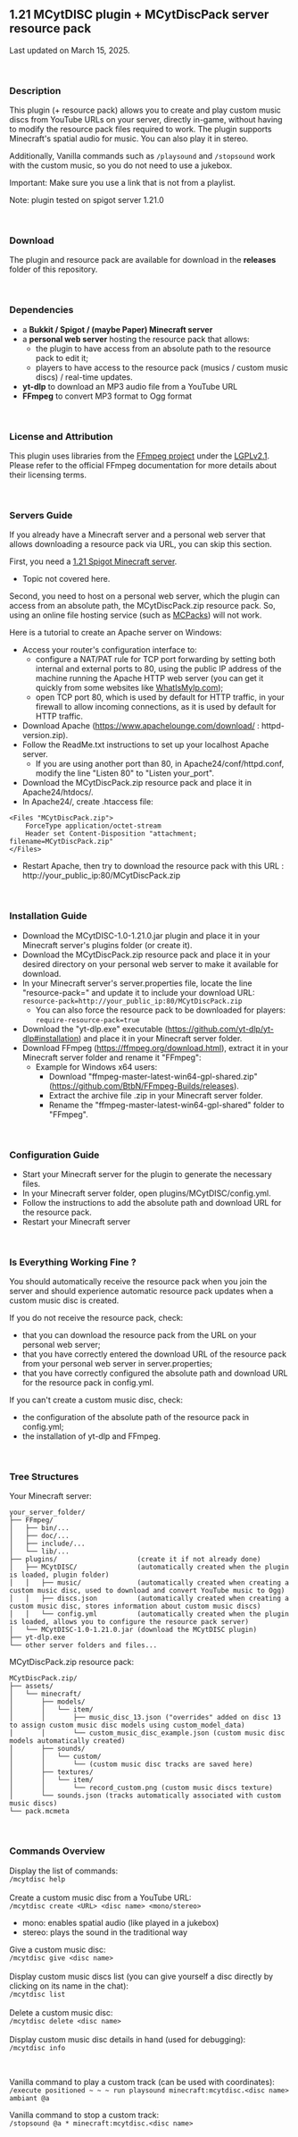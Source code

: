 ## 1.21 MCytDISC plugin + MCytDiscPack server resource pack
Last updated on March 15, 2025.

<br>

### Description
This plugin (+ resource pack) allows you to create and play custom music discs from YouTube URLs on your server, directly in-game, without having to modify the resource pack files required to work.
The plugin supports Minecraft's spatial audio for music. You can also play it in stereo.

Additionally, Vanilla commands such as `/playsound` and `/stopsound` work with the custom music, so you do not need to use a jukebox.

Important: Make sure you use a link that is not from a playlist.

Note: plugin tested on spigot server 1.21.0

<br>

### Download
The plugin and resource pack are available for download in the **releases** folder of this repository.

<br>

### Dependencies
- a **Bukkit / Spigot / (maybe Paper) Minecraft server**
- a **personal web server** hosting the resource pack that allows:
  - the plugin to have access from an absolute path to the resource pack to edit it;
  - players to have access to the resource pack (musics / custom music discs) / real-time updates.
- **yt-dlp** to download an MP3 audio file from a YouTube URL
- **FFmpeg** to convert MP3 format to Ogg format

<br>

### License and Attribution

This plugin uses libraries from the [FFmpeg project](http://ffmpeg.org/) under the [LGPLv2.1](https://www.gnu.org/licenses/lgpl-2.1.html).<br>
Please refer to the official FFmpeg documentation for more details about their licensing terms.

<br>

### Servers Guide
If you already have a Minecraft server and a personal web server that allows downloading a resource pack via URL, you can skip this section.

First, you need a [1.21 Spigot Minecraft server](https://getbukkit.org/get/4063d239ce16b22d948c037ce7a9fb8c).
- Topic not covered here.

Second, you need to host on a personal web server, which the plugin can access from an absolute path, the MCytDiscPack.zip resource pack. So, using an online file hosting service (such as [MCPacks](https://mc-packs.net/)) will not work.

Here is a tutorial to create an Apache server on Windows:
- Access your router's configuration interface to:
  - configure a NAT/PAT rule for TCP port forwarding by setting both internal and external ports to 80, using the public IP address of the machine running the Apache HTTP web server (you can get it quickly from some websites like [WhatIsMyIp.com](https://www.whatismyip.com/));
  - open TCP port 80,  which is used by default for HTTP traffic, in your firewall to allow incoming connections, as it is used by default for HTTP traffic.
- Download Apache (https://www.apachelounge.com/download/ : httpd-version.zip).
- Follow the ReadMe.txt instructions to set up your localhost Apache server.
  - If you are using another port than 80, in Apache24/conf/httpd.conf, modify the line "Listen 80" to "Listen your_port".
- Download the MCytDiscPack.zip resource pack and place it in Apache24/htdocs/.
- In Apache24/, create .htaccess file:
```
<Files "MCytDiscPack.zip">
	ForceType application/octet-stream
	Header set Content-Disposition "attachment; filename=MCytDiscPack.zip"
</Files>
```
- Restart Apache, then try to download the resource pack with this URL : http://your_public_ip:80/MCytDiscPack.zip

<br>

### Installation Guide
- Download the MCytDISC-1.0-1.21.0.jar plugin and place it in your Minecraft server's plugins folder (or create it).
- Download the MCytDiscPack.zip resource pack and place it in your desired directory on your personal web server to make it available for download.
- In your Minecraft server's server.properties file, locate the line "resource-pack=" and update it to include your download URL:
`resource-pack=http://your_public_ip:80/MCytDiscPack.zip`
  - You can also force the resource pack to be downloaded for players: `require-resource-pack=true`
- Download the "yt-dlp.exe" executable (https://github.com/yt-dlp/yt-dlp#installation) and place it in your Minecraft server folder.
- Download FFmpeg (https://ffmpeg.org/download.html), extract it in your Minecraft server folder and rename it "FFmpeg":
  - Example for Windows x64 users: 
    - Download "ffmpeg-master-latest-win64-gpl-shared.zip" (https://github.com/BtbN/FFmpeg-Builds/releases).
    - Extract the archive file .zip in your Minecraft server folder.
    - Rename the "ffmpeg-master-latest-win64-gpl-shared" folder to "FFmpeg".

<br>

### Configuration Guide
- Start your Minecraft server for the plugin to generate the necessary files.
- In your Minecraft server folder, open plugins/MCytDISC/config.yml.
- Follow the instructions to add the absolute path and download URL for the resource pack.
- Restart your Minecraft server

<br>

### Is Everything Working Fine ?
You should automatically receive the resource pack when you join the server and should experience automatic resource pack updates when a custom music disc is created.

If you do not receive the resource pack, check:
- that you can download the resource pack from the URL on your personal web server;
- that you have correctly entered the download URL of the resource pack from your personal web server in server.properties;
- that you have correctly configured the absolute path and download URL for the resource pack in config.yml.

If you can't create a custom music disc, check:
- the configuration of the absolute path of the resource pack in config.yml;
- the installation of yt-dlp and FFmpeg.

<br>

### Tree Structures
Your Minecraft server:
```
your_server_folder/
├── FFmpeg/
│   ├── bin/...
│   ├── doc/...
│   ├── include/...
│   └── lib/...
├── plugins/                    (create it if not already done)
│   ├── MCytDISC/               (automatically created when the plugin is loaded, plugin folder)
│   │   ├── music/              (automatically created when creating a custom music disc, used to download and convert YouTube music to Ogg)
│   │   ├── discs.json          (automatically created when creating a custom music disc, stores information about custom music discs)
│   │   └── config.yml          (automatically created when the plugin is loaded, allows you to configure the resource pack server)
│   └── MCytDISC-1.0-1.21.0.jar (download the MCytDISC plugin)
├── yt-dlp.exe
└── other server folders and files...
```

MCytDiscPack.zip resource pack:
```
MCytDiscPack.zip/
├── assets/
│   └── minecraft/
│       ├── models/
│       │   └── item/
│       │       ├── music_disc_13.json ("overrides" added on disc 13 to assign custom music disc models using custom_model_data)
│       │       └── custom_music_disc_example.json (custom music disc models automatically created) 
│       ├── sounds/
│       │   └── custom/
│       │       └── (custom music disc tracks are saved here)
│       ├── textures/
│       │   └── item/
│       │       └── record_custom.png (custom music discs texture)
│       └── sounds.json (tracks automatically associated with custom music discs)
└── pack.mcmeta
```

<br>

### Commands Overview
Display the list of commands:<br>
`/mcytdisc help`<br><br>
Create a custom music disc from a YouTube URL:<br>
`/mcytdisc create <URL> <disc name> <mono/stereo>`
- mono: enables spatial audio (like played in a jukebox)
- stereo: plays the sound in the traditional way

Give a custom music disc:<br>
`/mcytdisc give <disc name>`<br><br>
Display custom music discs list (you can give yourself a disc directly by clicking on its name in the chat):<br>
`/mcytdisc list`<br><br>
Delete a custom music disc:<br>
`/mcytdisc delete <disc name>`<br><br>
Display custom music disc details in hand (used for debugging):<br>
`/mcytdisc info`

<br>

Vanilla command to play a custom track (can be used with coordinates):<br>
`/execute positioned ~ ~ ~ run playsound minecraft:mcytdisc.<disc name> ambiant @a`

Vanilla command to stop a custom track:<br>
`/stopsound @a * minecraft:mcytdisc.<disc name>`